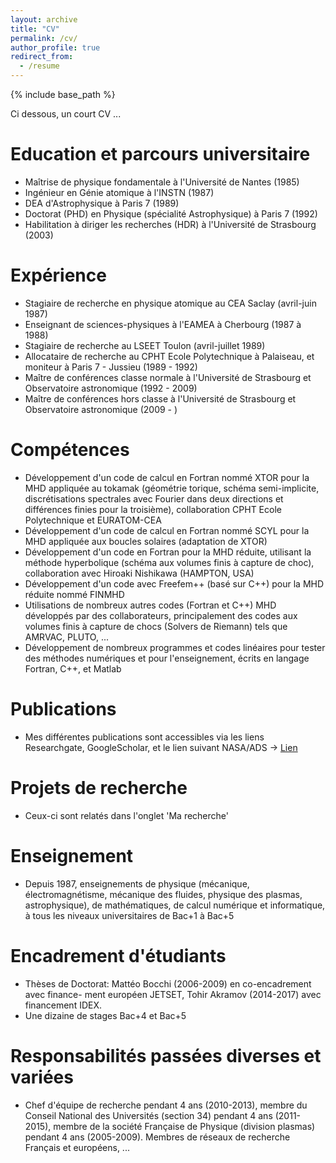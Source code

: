 ```yaml
---
layout: archive
title: "CV"
permalink: /cv/
author_profile: true
redirect_from:
  - /resume
---
```


{% include base_path %}

Ci dessous, un court CV ...


Education et parcours universitaire
======
* Maîtrise de physique fondamentale à l'Université de Nantes (1985)
* Ingénieur en Génie atomique à l'INSTN (1987)
* DEA d'Astrophysique à Paris 7 (1989)
* Doctorat (PHD) en Physique (spécialité Astrophysique) à Paris 7 (1992)
* Habilitation à diriger les recherches (HDR) à l'Université de Strasbourg (2003)


Expérience
======
* Stagiaire de recherche en physique atomique au CEA Saclay (avril-juin 1987)
* Enseignant de sciences-physiques à l'EAMEA à Cherbourg (1987 à 1988)
* Stagiaire de recherche au LSEET Toulon (avril-juillet 1989)
* Allocataire de recherche au CPHT Ecole Polytechnique à Palaiseau, et moniteur à Paris 7 - Jussieu (1989 - 1992)
* Maître de conférences classe normale à l'Université de Strasbourg et Observatoire astronomique (1992 - 2009)
* Maître de conférences hors classe à l'Université de Strasbourg et Observatoire astronomique (2009 - )

  
Compétences
======
* Développement d'un code de calcul en Fortran nommé XTOR pour la MHD appliquée au tokamak (géométrie torique, schéma semi-implicite, discrétisations spectrales avec Fourier
dans deux directions et différences finies pour la troisième), collaboration CPHT Ecole Polytechnique et EURATOM-CEA
* Développement d'un code de calcul en Fortran nommé SCYL pour la MHD appliquée aux boucles solaires (adaptation de XTOR)
* Développement d'un code en Fortran pour la MHD réduite, utilisant la méthode hyperbolique (schéma aux volumes finis à capture de choc), collaboration avec Hiroaki Nishikawa (HAMPTON, USA)
* Développement d'un code avec Freefem++ (basé sur C++) pour la MHD réduite nommé FINMHD
* Utilisations de nombreux autres codes (Fortran et C++) MHD développés par des collaborateurs, principalement des codes aux volumes finis à capture de chocs (Solvers de Riemann) tels que AMRVAC, PLUTO, ...
* Développement de nombreux programmes et codes linéaires pour tester des méthodes numériques et pour l'enseignement, écrits en langage Fortran, C++, et Matlab

Publications
======
* Mes différentes publications sont accessibles via les liens Researchgate, GoogleScholar, et le lien suivant NASA/ADS ->
[Lien](https://ui.adsabs.harvard.edu/search/fq=%7B!type%3Daqp%20v%3D%24fq_database%7D&fq_database=database%3A%20(astronomy%20OR%20physics%20OR%20general)&q=author%3A(%22Baty%2CH%22)&sort=date%20desc%2C%20bibcode%20desc&p_=0)

Projets de recherche
======
* Ceux-ci sont relatés dans l'onglet 'Ma recherche'
  
Enseignement
======
* Depuis 1987, enseignements de physique (mécanique, électromagnétisme, mécanique des fluides, physique des plasmas, astrophysique), de mathématiques, de calcul numérique et informatique, à tous les niveaux universitaires de Bac+1 à Bac+5

Encadrement d'étudiants
======
* Thèses de Doctorat: Mattéo Bocchi (2006-2009) en co-encadrement avec finance- ment européen JETSET, Tohir Akramov (2014-2017) avec financement IDEX.
* Une dizaine de stages Bac+4 et Bac+5

Responsabilités passées diverses et variées
======
* Chef d'équipe de recherche pendant 4 ans (2010-2013), membre du Conseil National des Universités (section 34) pendant 4 ans (2011-2015), membre de la société Française de Physique (division plasmas) pendant 4 ans (2005-2009). Membres de réseaux de recherche Français et européens, ...
